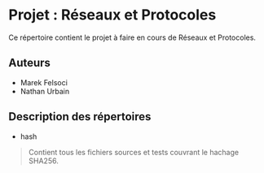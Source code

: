# Projet : Réseaux et Protocoles

Ce répertoire contient le projet à faire en cours de Réseaux et Protocoles.

## Auteurs

* Marek Felsoci
* Nathan Urbain

## Description des répertoires

* hash
> Contient tous les fichiers sources et tests couvrant le hachage SHA256.
